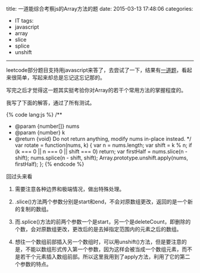 title: 一道能综合考察js的Array方法的题
date: 2015-03-13 17:48:06
categories:
- IT
tags:
- javascript
- array
- slice
- splice
- unshift
---
leetcode部分题目支持用javascript来答了，去尝试了一下，结果有[一道题](https://leetcode.com/problems/rotate-array/)，看起来很简单，写起来却总是忘记这忘记那的。

写完之后才觉得这一题其实挺考验你对Array的若干个常用方法的掌握程度的。

我写了下面的解答，通过了所有测试。

{% code lang:js %}
/**
 * @param {number[]} nums
 * @param {number} k
 * @return {void} Do not return anything, modify nums in-place instead.
 */
var rotate = function(nums, k) {
    var n = nums.length;
    var shift = k % n;
    if (k === 0 || n === 0 || shift === 0) return;
    var firstHalf = nums.slice(n - shift);
    nums.splice(n - shift, shift);
    Array.prototype.unshift.apply(nums, firstHalf);
};
{% endcode %}

回过头来看

1. 需要注意各种边界和极端情况，做出特殊处理。

2. .slice()方法两个参数分别是start和end，不会对原数组更改，返回的是一个新的复制的数组。

3. 而.splice()方法的前两个参数一个是start，另一个是deleteCount，即删除的个数，会对原数组更改，更改后的是去掉指定范围内的元素之后的数组。

4. 想往一个数组前部插入另一个数组时，可以用unshift()方法，但是要注意的是，不能以数组形式传入第一个参数，因为这样会被当成一个数组元素，而不是若干个元素插入数组前部。所以这里我用到了apply方法，利用了它的第二个参数的特点。
